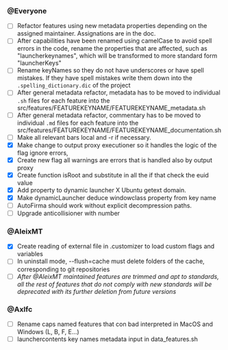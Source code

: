 ### @Everyone
- [ ] Refactor features using new metadata properties depending on the assigned maintainer.
      Assignations are in the doc.
- [ ] After capabilities have been renamed using camelCase to avoid spell errors in the code, rename
      the properties that are affected, such as "launcherkeynames", which will be transformed to more
      standard form "launcherKeys"
- [ ] Rename keyNames so they do not have underscores or have spell mistakes. If they have spell
      mistakes write them down into the `.spelling_dictionary.dic` of the project
- [ ] After general metadata refactor, metadata has to be moved to individual `.sh` files for each
      feature into the src/features/FEATUREKEYNAME/FEATUREKEYNAME_metadata.sh
- [ ] After general metadata refactor, commentary has to be moved to individual `.md` files for each
      feature into the src/features/FEATUREKEYNAME/FEATUREKEYNAME_documentation.sh
- [ ] Make all relevant bars local and -r if necessary.
- [x] Make change to output proxy executioner so it handles the logic of the flag ignore errors,
- [x] Create new flag all warnings are errors that is handled also by output proxy
- [x] Create function isRoot and substitute in all the if that check the euid value
- [x] Add property to dynamic launcher X Ubuntu getext domain. 
- [x] Make dynamicLauncher deduce windowclass property from key name
- [ ] AutoFirma should work without explicit decompression paths. 
- [ ] Upgrade anticollisioner with number

### @AleixMT
- [x] Create reading of external file in .customizer to load custom flags and variables
- [ ] In uninstall mode, --flush=cache must delete folders of the cache, corresponding to git repositories
- [ ] *After @AleixMT maintained features are trimmed and apt to standards, all the rest of features
      that do not comply with new standards will be deprecated with its further deletion from future
      versions*

### @Axlfc
- [ ] Rename caps named features that con bad interpreted in MacOS and Windows (L, B, F, E...)
- [ ] launchercontents key names metadata input in data_features.sh
